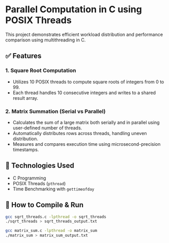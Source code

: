 # Parallel Computation in C using POSIX Threads

This project demonstrates efficient workload distribution and performance comparison using multithreading in C.

## ✅ Features

### 1. Square Root Computation
- Utilizes 10 POSIX threads to compute square roots of integers from 0 to 99.
- Each thread handles 10 consecutive integers and writes to a shared result array.

### 2. Matrix Summation (Serial vs Parallel)
- Calculates the sum of a large matrix both serially and in parallel using user-defined number of threads.
- Automatically distributes rows across threads, handling uneven distribution.
- Measures and compares execution time using microsecond-precision timestamps.

## 🚀 Technologies Used
- C Programming
- POSIX Threads (`pthread`)
- Time Benchmarking with `gettimeofday`

## 📁 How to Compile & Run
```bash
gcc sqrt_threads.c -lpthread -o sqrt_threads
./sqrt_threads > sqrt_threads_output.txt

gcc matrix_sum.c -lpthread -o matrix_sum
./matrix_sum > matrix_sum_output.txt
